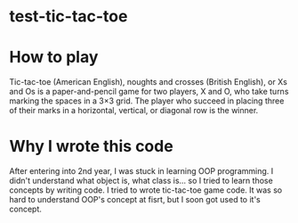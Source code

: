 # test-tic-tac-toe

# How to play
Tic-tac-toe (American English), noughts and crosses (British English), or Xs and Os is a paper-and-pencil game for two players, X and O, who take turns marking the spaces in a 3×3 grid. The player who succeed in placing three of their marks in a horizontal, vertical, or diagonal row is the winner.

# Why I wrote this code
After entering into 2nd year, I was stuck in learning OOP programming. I didn't understand what object is, what class is... so I tried to learn those concepts by writing code. I tried to wrote tic-tac-toe game code. It was so hard to understand OOP's concept at fisrt, but I soon got used to it's concept.

